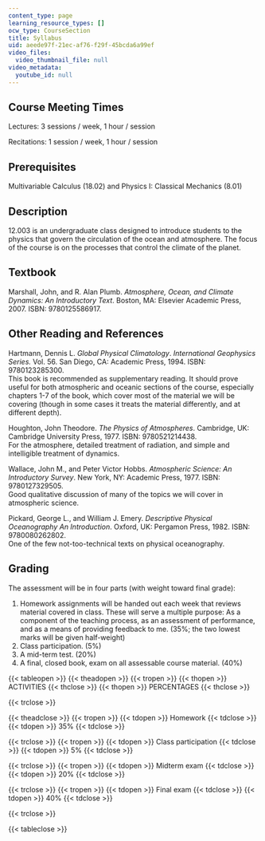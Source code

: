 ```yaml
---
content_type: page
learning_resource_types: []
ocw_type: CourseSection
title: Syllabus
uid: aeede97f-21ec-af76-f29f-45bcda6a99ef
video_files:
  video_thumbnail_file: null
video_metadata:
  youtube_id: null
---
```


Course Meeting Times
--------------------

Lectures: 3 sessions / week, 1 hour / session

Recitations: 1 session / week, 1 hour / session

Prerequisites
-------------

Multivariable Calculus (18.02) and Physics I: Classical Mechanics (8.01)

Description
-----------

12.003 is an undergraduate class designed to introduce students to the physics that govern the circulation of the ocean and atmosphere. The focus of the course is on the processes that control the climate of the planet.

Textbook
--------

Marshall, John, and R. Alan Plumb. _Atmosphere, Ocean, and Climate Dynamics: An Introductory Text_. Boston, MA: Elsevier Academic Press, 2007. ISBN: 9780125586917.

Other Reading and References
----------------------------

Hartmann, Dennis L. _Global Physical Climatology_. _International Geophysics Series._ Vol. 56. San Diego, CA: Academic Press, 1994. ISBN: 9780123285300.  
This book is recommended as supplementary reading. It should prove useful for both atmospheric and oceanic sections of the course, especially chapters 1-7 of the book, which cover most of the material we will be covering (though in some cases it treats the material differently, and at different depth).

Houghton, John Theodore. _The Physics of Atmospheres_. Cambridge, UK: Cambridge University Press, 1977. ISBN: 9780521214438.  
For the atmosphere, detailed treatment of radiation, and simple and intelligible treatment of dynamics.

Wallace, John M., and Peter Victor Hobbs. _Atmospheric Science: An Introductory Survey_. New York, NY: Academic Press, 1977. ISBN: 9780127329505.  
Good qualitative discussion of many of the topics we will cover in atmospheric science.

Pickard, George L., and William J. Emery. _Descriptive Physical Oceanography An Introduction_. Oxford, UK: Pergamon Press, 1982. ISBN: 9780080262802.  
One of the few not-too-technical texts on physical oceanography.

Grading
-------

The assessment will be in four parts (with weight toward final grade):

1.  Homework assignments will be handed out each week that reviews material covered in class. These will serve a multiple purpose: As a component of the teaching process, as an assessment of performance, and as a means of providing feedback to me. (35%; the two lowest marks will be given half-weight)
2.  Class participation. (5%)
3.  A mid-term test. (20%)
4.  A final, closed book, exam on all assessable course material. (40%)

{{< tableopen >}}
{{< theadopen >}}
{{< tropen >}}
{{< thopen >}}
ACTIVITIES
{{< thclose >}}
{{< thopen >}}
PERCENTAGES
{{< thclose >}}

{{< trclose >}}

{{< theadclose >}}
{{< tropen >}}
{{< tdopen >}}
Homework
{{< tdclose >}}
{{< tdopen >}}
35%
{{< tdclose >}}

{{< trclose >}}
{{< tropen >}}
{{< tdopen >}}
Class participation
{{< tdclose >}}
{{< tdopen >}}
5%
{{< tdclose >}}

{{< trclose >}}
{{< tropen >}}
{{< tdopen >}}
Midterm exam
{{< tdclose >}}
{{< tdopen >}}
20%
{{< tdclose >}}

{{< trclose >}}
{{< tropen >}}
{{< tdopen >}}
Final exam
{{< tdclose >}}
{{< tdopen >}}
40%
{{< tdclose >}}

{{< trclose >}}

{{< tableclose >}}
